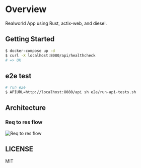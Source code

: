 # Overview

Realworld App using Rust, actix-web, and diesel.

## Getting Started

```zsh
$ docker-compose up -d
$ curl -X localhost:8080/api/healthcheck
# => OK
```

## e2e test

```zsh
# run e2e
$ APIURL=http://localhost:8080/api sh e2e/run-api-tests.sh
```

## Architecture

### Req to res flow

![Req to res flow](http://www.plantuml.com/plantuml/proxy?cache=no&src=https://raw.githubusercontent.com/snamiki1212/realworld-rust-actix-web/main/doc/data_flow.pu)

## LICENSE

MIT
